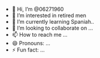 - 👋 Hi, I’m @06271960
- 👀 I’m interested in retired men
- 🌱 I’m currently learning Spaniah..
- 💞️ I’m looking to collaborate on ...
- 📫 How to reach me ...
- 😄 Pronouns: ...
- ⚡ Fun fact: ...

<!---
06271960/06271960 is a ✨ special ✨ repository because its `README.md` (this file) appears on your GitHub profile.
You can click the Preview link to take a look at your changes.
--->
